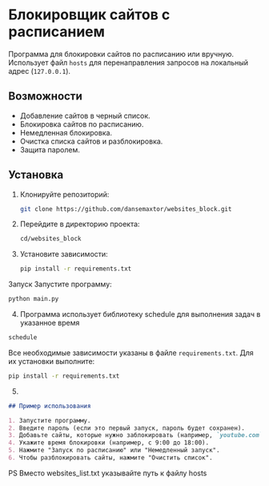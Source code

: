 # Блокировщик сайтов с расписанием

Программа для блокировки сайтов по расписанию или вручную. Использует файл `hosts` для перенаправления запросов на локальный адрес (`127.0.0.1`).

## Возможности
- Добавление сайтов в черный список.
- Блокировка сайтов по расписанию.
- Немедленная блокировка.
- Очистка списка сайтов и разблокировка.
- Защита паролем.

## Установка

1. Клонируйте репозиторий:
   ```bash
   git clone https://github.com/dansemaxtor/websites_block.git
   ```
2. Перейдите в директорию проекта:
   ```bash
   cd/websites_block
   ```
3. Установите зависимости:
   ```bash
   pip install -r requirements.txt
   ```

  Запуск
Запустите программу:
```bash
python main.py
```
4. Программа использует библиотеку schedule для выполнения задач в указанное время
```markdown
schedule
```
Все необходимые зависимости указаны в файле `requirements.txt`. Для их установки выполните:
```bash
pip install -r requirements.txt
```

 5. 
```markdown
## Пример использования

1. Запустите программу.
2. Введите пароль (если это первый запуск, пароль будет сохранен).
3. Добавьте сайты, которые нужно заблокировать (например, `youtube.com`, `facebook.com`).
4. Укажите время блокировки (например, с 9:00 до 18:00).
5. Нажмите "Запуск по расписанию" или "Немедленный запуск".
6. Чтобы разблокировать сайты, нажмите "Очистить список".
```

PS Вместо websites_list.txt указывайте путь к файлу hosts
